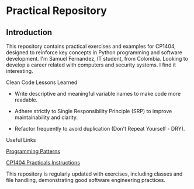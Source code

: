 # Practical Repository 

## Introduction

This repository contains practical exercises and examples for CP1404, designed to reinforce key concepts in Python programming and software development. I'm Samuel Fernandez, IT student, from Colombia. Looking to develop a career related with computers and security systems. I find it interesting.

Clean Code Lessons Learned

- Write descriptive and meaningful variable names to make code more readable.

- Adhere strictly to Single Responsibility Principle (SRP) to improve maintainability and clarity.

- Refactor frequently to avoid duplication (Don't Repeat Yourself - DRY).

Useful Links

[Programming Patterns]()

[CP1404 Practicals Instructions](github.com/CP1404/Practicals/)

This repository is regularly updated with exercises, including classes and file handling, demonstrating good software engineering practices.